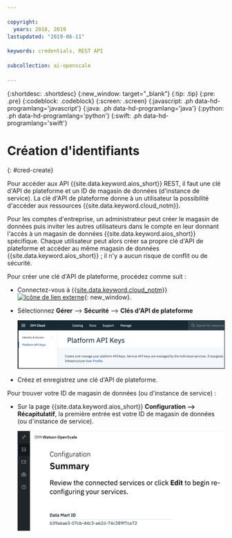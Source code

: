 ```yaml
---

copyright:
  years: 2018, 2019
lastupdated: "2019-06-11"

keywords: credentials, REST API

subcollection: ai-openscale

---
```


{:shortdesc: .shortdesc}
{:new_window: target="_blank"}
{:tip: .tip}
{:pre: .pre}
{:codeblock: .codeblock}
{:screen: .screen}
{:javascript: .ph data-hd-programlang='javascript'}
{:java: .ph data-hd-programlang='java'}
{:python: .ph data-hd-programlang='python'}
{:swift: .ph data-hd-programlang='swift'}

# Création d'identifiants
{: #cred-create}

Pour accéder aux API {{site.data.keyword.aios_short}} REST, il faut une clé d'API de plateforme et un ID de magasin de données (d'instance de service). La clé d'API de plateforme donne à un utilisateur la possibilité d'accéder aux ressources {{site.data.keyword.cloud_notm}}.

Pour les comptes d'entreprise,
un administrateur peut créer le magasin de données puis inviter les autres utilisateurs dans le compte
en leur donnant l'accès à un magasin de données {{site.data.keyword.aios_short}} spécifique. Chaque utilisateur peut alors créer sa propre clé d'API de plateforme et accéder au même magasin de données {{site.data.keyword.aios_short}} ;
il n'y a aucun risque de conflit ou de sécurité.

Pour créer une clé d'API de plateforme, procédez comme suit :

- Connectez-vous à
[{{site.data.keyword.cloud_notm}} ![Icône de lien externe](../../icons/launch-glyph.svg "Icône de lien externe")](https://{DomainName}){: new_window}.

- Sélectionnez **Gérer** --> **Sécurité** --> **Clés d'API de plateforme**

    ![Clés d'API de plateforme](images/cred-api-key.png)

- Créez et enregistrez une clé d'API de plateforme.

Pour trouver votre ID de magasin de données (ou d'instance de service) :

- Sur la page {{site.data.keyword.aios_short}} **Configuration --> Récapitulatif**,
la première entrée est votre ID de magasin de données (ou d'instance de service).

    ![ID de magasin de données](images/data-mart-id.png)
